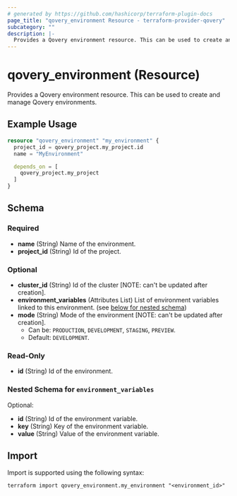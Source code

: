 ```yaml
---
# generated by https://github.com/hashicorp/terraform-plugin-docs
page_title: "qovery_environment Resource - terraform-provider-qovery"
subcategory: ""
description: |-
  Provides a Qovery environment resource. This can be used to create and manage Qovery environments.
---
```


# qovery_environment (Resource)

Provides a Qovery environment resource. This can be used to create and manage Qovery environments.

## Example Usage

```terraform
resource "qovery_environment" "my_environment" {
  project_id = qovery_project.my_project.id
  name = "MyEnvironment"

  depends_on = [
    qovery_project.my_project
  ]
}
```

<!-- schema generated by tfplugindocs -->
## Schema

### Required

- **name** (String) Name of the environment.
- **project_id** (String) Id of the project.

### Optional

- **cluster_id** (String) Id of the cluster [NOTE: can't be updated after creation].
- **environment_variables** (Attributes List) List of environment variables linked to this environment. (see [below for nested schema](#nestedatt--environment_variables))
- **mode** (String) Mode of the environment [NOTE: can't be updated after creation].
	- Can be: `PRODUCTION`, `DEVELOPMENT`, `STAGING`, `PREVIEW`.
	- Default: `DEVELOPMENT`.

### Read-Only

- **id** (String) Id of the environment.

<a id="nestedatt--environment_variables"></a>
### Nested Schema for `environment_variables`

Optional:

- **id** (String) Id of the environment variable.
- **key** (String) Key of the environment variable.
- **value** (String) Value of the environment variable.

## Import

Import is supported using the following syntax:

```shell
terraform import qovery_environment.my_environment "<environment_id>"
```
